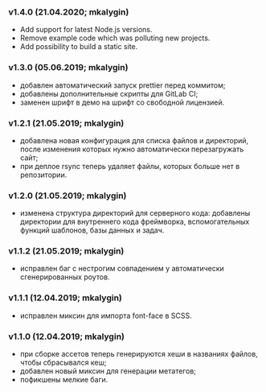 ### v1.4.0 (21.04.2020; mkalygin)

- Add support for latest Node.js versions.
- Remove example code which was polluting new projects.
- Add possibility to build a static site.

### v1.3.0 (05.06.2019; mkalygin)

- добавлен автоматический запуск prettier перед коммитом;
- добавлены дополнительные скрипты для GitLab CI;
- заменен шрифт в демо на шрифт со свободной лицензией.

### v1.2.1 (21.05.2019; mkalygin)

- добавлена новая конфигурация для списка файлов и директорий, после изменения
которых нужно автоматически перезагружать сайт;
- при деплое rsync теперь удаляет файлы, которых больше нет в репозитории.

### v1.2.0 (21.05.2019; mkalygin)

- изменена структура директорий для серверного кода: добавлены директории для
внутреннего кода фреймворка, вспомогательных функций шаблонов, базы данных и задач.

### v1.1.2 (21.05.2019; mkalygin)

- исправлен баг с нестрогим совпадением у автоматически сгенерированных роутов.

### v1.1.1 (12.04.2019; mkalygin)

- исправлен миксин для импорта font-face в SCSS.

### v1.1.0 (12.04.2019; mkalygin)

- при сборке ассетов теперь генерируются хеши в названиях файлов, чтобы сбрасывался кеш;
- добавлен новый миксин для генерации метатегов;
- пофикшены мелкие баги.
